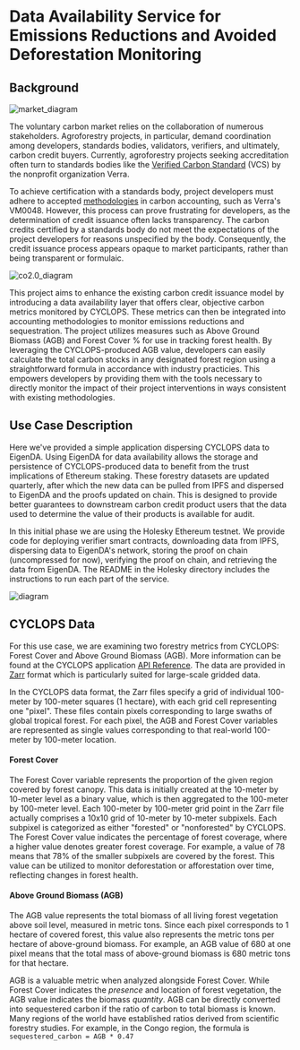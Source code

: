 <!-- # EigenDA Exploration -->
# Data Availability Service for Emissions Reductions and Avoided Deforestation Monitoring	

## Background

![market_diagram](public/current_model.png)

The voluntary carbon market relies on the collaboration of numerous stakeholders. Agroforestry projects, in particular, demand coordination among developers, standards bodies, validators, verifiers, and ultimately, carbon credit buyers. Currently, agroforestry projects seeking accreditation often turn to standards bodies like the [Verified Carbon Standard](https://verra.org/programs/verified-carbon-standard/) (VCS) by the nonprofit organization Verra.

To achieve certification with a standards body, project developers must adhere to accepted [methodologies](https://verra.org/methodologies-main/#vcs-program-methodologies) in carbon accounting, such as Verra's VM0048. However, this process can prove frustrating for developers, as the determination of credit issuance often lacks transparency. The carbon credits certified by a standards body do not meet the expectations of the project developers for reasons unspecified by the body. Consequently, the credit issuance process appears opaque to market participants, rather than being transparent or formulaic.

![co2.0_diagram](public/CO2_0_model.png)

This project aims to enhance the existing carbon credit issuance model by introducing a data availability layer that offers clear, objective carbon metrics monitored by CYCLOPS. These metrics can then be integrated into accounting methodologies to monitor emissions reductions and sequestration. The project utilizes measures such as Above Ground Biomass (AGB) and Forest Cover % for use in tracking forest health. By leveraging the CYCLOPS-produced AGB value, developers can easily calculate the total carbon stocks in any designated forest region using a straightforward formula in accordance with industry practicies. This empowers developers by providing them with the tools necessary to directly monitor the impact of their project interventions in ways consistent with existing methodologies.

## Use Case Description

Here we've provided a simple application dispersing CYCLOPS data to EigenDA. Using EigenDA for data availability allows the storage and persistence of CYCLOPS-produced data to benefit from the trust implications of Ethereum staking. These forestry datasets are updated quarterly, after which the new data can be pulled from IPFS and dispersed to EigenDA and the proofs updated on chain. This is designed to provide better guarantees to downstream carbon credit product users that the data used to determine the value of their products is available for audit.

In this initial phase we are using the Holesky Ethereum testnet. We provide code for deploying verifier smart contracts,
downloading data from IPFS, dispersing data to EigenDA's network, storing the proof on chain (uncompressed for now), verifying the proof on chain, and retrieving the data from EigenDA. The README in the Holesky directory includes the instructions to run each part of the service.

![diagram](public/eigenda-explore-final.jpg)

## CYCLOPS Data

For this use case, we are examining two forestry metrics from CYCLOPS: Forest Cover and Above Ground Biomass (AGB). More information can be found at the CYCLOPS application [API Reference](https://api.cyclops.ai/docs/api). The data are provided in [Zarr](https://zarr.dev/) format which is particularly suited for large-scale gridded data.

In the CYCLOPS data format, the Zarr files specify a grid of individual 100-meter by 100-meter squares (1 hectare), with each grid cell representing one "pixel". These files contain pixels corresponding to large swaths of global tropical forest. For each pixel, the AGB and Forest Cover variables are represented as single values corresponding to that real-world 100-meter by 100-meter location.

#### Forest Cover

The Forest Cover variable represents the proportion of the given region covered by forest canopy. This data is initially created at the 10-meter by 10-meter level as a binary value, which is then aggregated to the 100-meter by 100-meter level. Each 100-meter by 100-meter grid point in the Zarr file actually comprises a 10x10 grid of 10-meter by 10-meter subpixels. Each subpixel is categorized as either "forested" or "nonforested" by CYCLOPS. The Forest Cover value indicates the percentage of forest coverage, where a higher value denotes greater forest coverage. For example, a value of 78 means that 78% of the smaller subpixels are covered by the forest. This value can be utilized to monitor deforestation or afforestation over time, reflecting changes in forest health.

#### Above Ground Biomass (AGB)

The AGB value represents the total biomass of all living forest vegetation above soil level, measured in metric tons. Since each pixel corresponds to 1 hectare of covered forest, this value also represents the metric tons per hectare of above-ground biomass. For example, an AGB value of 680 at one pixel means that the total mass of above-ground biomass is 680 metric tons for that hectare.

AGB is a valuable metric when analyzed alongside Forest Cover. While Forest Cover indicates the _presence_ and location of forest vegetation, the AGB value indicates the biomass _quantity_. AGB can be directly converted into sequestered carbon if the ratio of carbon to total biomass is known. Many regions of the world have established ratios derived from scientific forestry studies. For example, in the Congo region, the formula is `sequestered_carbon = AGB * 0.47`



